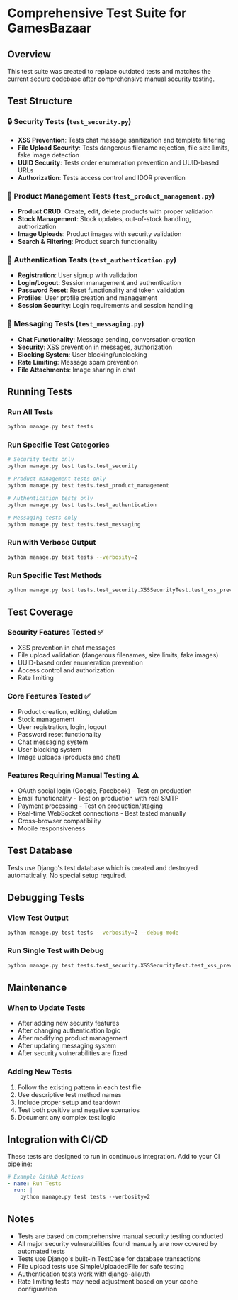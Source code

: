 # Comprehensive Test Suite for GamesBazaar

## Overview
This test suite was created to replace outdated tests and matches the current secure codebase after comprehensive manual security testing.

## Test Structure

### 🔒 Security Tests (`test_security.py`)
- **XSS Prevention**: Tests chat message sanitization and template filtering
- **File Upload Security**: Tests dangerous filename rejection, file size limits, fake image detection
- **UUID Security**: Tests order enumeration prevention and UUID-based URLs
- **Authorization**: Tests access control and IDOR prevention

### 🛒 Product Management Tests (`test_product_management.py`)
- **Product CRUD**: Create, edit, delete products with proper validation
- **Stock Management**: Stock updates, out-of-stock handling, authorization
- **Image Uploads**: Product images with security validation
- **Search & Filtering**: Product search functionality

### 👤 Authentication Tests (`test_authentication.py`)
- **Registration**: User signup with validation
- **Login/Logout**: Session management and authentication
- **Password Reset**: Reset functionality and token validation
- **Profiles**: User profile creation and management
- **Session Security**: Login requirements and session handling

### 💬 Messaging Tests (`test_messaging.py`)
- **Chat Functionality**: Message sending, conversation creation
- **Security**: XSS prevention in messages, authorization
- **Blocking System**: User blocking/unblocking
- **Rate Limiting**: Message spam prevention
- **File Attachments**: Image sharing in chat

## Running Tests

### Run All Tests
```bash
python manage.py test tests
```

### Run Specific Test Categories
```bash
# Security tests only
python manage.py test tests.test_security

# Product management tests only  
python manage.py test tests.test_product_management

# Authentication tests only
python manage.py test tests.test_authentication

# Messaging tests only
python manage.py test tests.test_messaging
```

### Run with Verbose Output
```bash
python manage.py test tests --verbosity=2
```

### Run Specific Test Methods
```bash
python manage.py test tests.test_security.XSSSecurityTest.test_xss_prevention_in_chat_messages
```

## Test Coverage

### Security Features Tested ✅
- XSS prevention in chat messages
- File upload validation (dangerous filenames, size limits, fake images)
- UUID-based order enumeration prevention
- Access control and authorization
- Rate limiting

### Core Features Tested ✅
- Product creation, editing, deletion
- Stock management
- User registration, login, logout
- Password reset functionality
- Chat messaging system
- User blocking system
- Image uploads (products and chat)

### Features Requiring Manual Testing ⚠️
- OAuth social login (Google, Facebook) - Test on production
- Email functionality - Test on production with real SMTP
- Payment processing - Test on production/staging
- Real-time WebSocket connections - Best tested manually
- Cross-browser compatibility
- Mobile responsiveness

## Test Database

Tests use Django's test database which is created and destroyed automatically. No special setup required.

## Debugging Tests

### View Test Output
```bash
python manage.py test tests --verbosity=2 --debug-mode
```

### Run Single Test with Debug
```bash
python manage.py test tests.test_security.XSSSecurityTest.test_xss_prevention_in_chat_messages --verbosity=2
```

## Maintenance

### When to Update Tests
- After adding new security features
- After changing authentication logic
- After modifying product management
- After updating messaging system
- After security vulnerabilities are fixed

### Adding New Tests
1. Follow the existing pattern in each test file
2. Use descriptive test method names
3. Include proper setup and teardown
4. Test both positive and negative scenarios
5. Document any complex test logic

## Integration with CI/CD

These tests are designed to run in continuous integration. Add to your CI pipeline:

```yaml
# Example GitHub Actions
- name: Run Tests
  run: |
    python manage.py test tests --verbosity=2
```

## Notes

- Tests are based on comprehensive manual security testing conducted
- All major security vulnerabilities found manually are now covered by automated tests  
- Tests use Django's built-in TestCase for database transactions
- File upload tests use SimpleUploadedFile for safe testing
- Authentication tests work with django-allauth
- Rate limiting tests may need adjustment based on your cache configuration